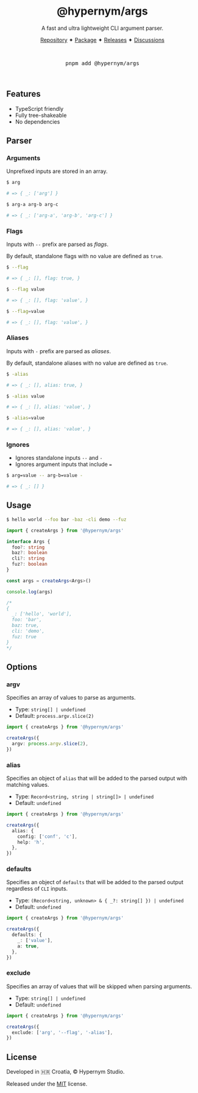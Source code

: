 <h1 align="center">@hypernym/args</h1>

<p align="center">A fast and ultra lightweight CLI argument parser.</p>

<p align="center">
  <a href="https://github.com/hypernym-studio/args">Repository</a>
  <span>✦</span>
  <a href="https://www.npmjs.com/package/@hypernym/args">Package</a>
  <span>✦</span>
  <a href="https://github.com/hypernym-studio/args/releases">Releases</a>
  <span>✦</span>
  <a href="https://github.com/hypernym-studio/args/discussions">Discussions</a>
</p>

<br>

<pre align="center">pnpm add @hypernym/args</pre>

<br>

## Features

- TypeScript friendly
- Fully tree-shakeable
- No dependencies

## Parser

### Arguments

Unprefixed inputs are stored in an array.

```sh
$ arg

# => { _: ['arg'] }
```

```sh
$ arg-a arg-b arg-c

# => { _: ['arg-a', 'arg-b', 'arg-c'] }
```

### Flags

Inputs with `--` prefix are parsed as _flags_.

By default, standalone flags with no value are defined as `true`.

```sh
$ --flag

# => { _: [], flag: true, }
```

```sh
$ --flag value

# => { _: [], flag: 'value', }
```

```sh
$ --flag=value

# => { _: [], flag: 'value', }
```

### Aliases

Inputs with `-` prefix are parsed as _aliases_.

By default, standalone aliases with no value are defined as `true`.

```sh
$ -alias

# => { _: [], alias: true, }
```

```sh
$ -alias value

# => { _: [], alias: 'value', }
```

```sh
$ -alias=value

# => { _: [], alias: 'value', }
```

### Ignores

- Ignores standalone inputs `--` and `-`
- Ignores argument inputs that include `=`

```sh
$ arg=value -- arg-b=value -

# => { _: [] }
```

## Usage

```sh
$ hello world --foo bar -baz -cli demo --fuz
```

```ts
import { createArgs } from '@hypernym/args'

interface Args {
  foo?: string
  baz?: boolean
  cli?: string
  fuz?: boolean
}

const args = createArgs<Args>()

console.log(args)

/*
{
  _: ['hello', 'world'],
  foo: 'bar',
  baz: true,
  cli: 'demo',
  fuz: true
}
*/
```

## Options

### argv

Specifies an array of values to parse as arguments.

- Type: `string[] | undefined`
- Default: `process.argv.slice(2)`

```ts
import { createArgs } from '@hypernym/args'

createArgs({
  argv: process.argv.slice(2),
})
```

### alias

Specifies an object of `alias` that will be added to the parsed output with matching values.

- Type: `Record<string, string | string[]> | undefined`
- Default: `undefined`

```ts
import { createArgs } from '@hypernym/args'

createArgs({
  alias: {
    config: ['conf', 'c'],
    help: 'h',
  },
})
```

### defaults

Specifies an object of `defaults` that will be added to the parsed output regardless of `CLI` inputs.

- Type: `(Record<string, unknown> & { _?: string[] }) | undefined`
- Default: `undefined`

```ts
import { createArgs } from '@hypernym/args'

createArgs({
  defaults: {
    _: ['value'],
    a: true,
  },
})
```

### exclude

Specifies an array of values that will be skipped when parsing arguments.

- Type: `string[] | undefined`
- Default: `undefined`

```ts
import { createArgs } from '@hypernym/args'

createArgs({
  exclude: ['arg', '--flag', '-alias'],
})
```

## License

Developed in 🇭🇷 Croatia, © Hypernym Studio.

Released under the [MIT](LICENSE.txt) license.
